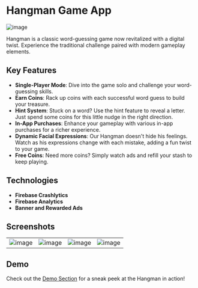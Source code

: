 # Hangman Game App

![image](https://github.com/MaayanShiran/Hangman/assets/95546841/2f578c71-4549-40e4-825e-112d0820d8b1)

Hangman is a classic word-guessing game now revitalized with a digital twist. Experience the traditional challenge paired with modern gameplay elements.

## Key Features

- **Single-Player Mode**: Dive into the game solo and challenge your word-guessing skills.
- **Earn Coins**: Rack up coins with each successful word guess to build your treasure.
- **Hint System**: Stuck on a word? Use the hint feature to reveal a letter. Just spend some coins for this little nudge in the right direction.
- **In-App Purchases**: Enhance your gameplay with various in-app purchases for a richer experience.
- **Dynamic Facial Expressions**: Our Hangman doesn't hide his feelings. Watch as his expressions change with each mistake, adding a fun twist to your game.
- **Free Coins**: Need more coins? Simply watch ads and refill your stash to keep playing.

## Technologies

- **Firebase Crashlytics**
- **Firebase Analytics**
- **Banner and Rewarded Ads**

## Screenshots

| | | | |
|:--:|:--:|:--:|:--:|
| ![image](https://github.com/MaayanShiran/Hangman/assets/95546841/c3a543f9-011a-4939-bba2-4f68a137fa3c) | ![image](https://github.com/MaayanShiran/Hangman/assets/95546841/fffdc3d6-e6c7-490d-9f5c-88c13b4bace3) | ![image](https://github.com/MaayanShiran/Hangman/assets/95546841/9ff88770-077a-4b98-81ce-fc819dab214d) | ![image](https://github.com/MaayanShiran/Hangman/assets/95546841/09819949-7a30-45bf-b939-ef975d8e37ad) |



## Demo

Check out the [Demo Section](#demo) for a sneak peek at the Hangman in action!
